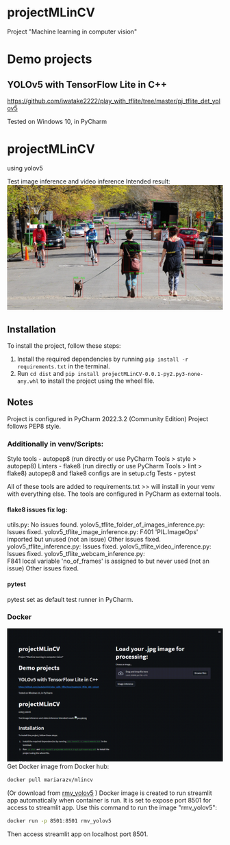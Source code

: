 # projectMLinCV
Project "Machine learning in computer vision"

# Demo projects

## YOLOv5 with TensorFlow Lite in C++
https://github.com/iwatake2222/play_with_tflite/tree/master/pj_tflite_det_yolov5


Tested on Windows 10, in PyCharm

# projectMLinCV
using yolov5

Test image inference and video inference
Intended result:
![peoplebig](images/peoplebigyolov5_output.jpg)


## Installation

To install the project, follow these steps:

1. Install the required dependencies by running `pip install -r requirements.txt` in the terminal.
2. Run `cd dist` and `pip install projectMLinCV-0.0.1-py2.py3-none-any.whl` to install the project using the wheel file.

## Notes

Project is configured in PyCharm  2022.3.2 (Community Edition)
Project follows PEP8 style.

### Additionally in venv/Scripts:

Style tools - autopep8 (run directly or use PyCharm Tools > style > autopep8)
Linters - flake8 (run directly or use PyCharm Tools > lint > flake8)
autopep8 and flake8 configs are in setup.cfg
Tests - pytest

All of these tools are added to requirements.txt >> will install in your venv with everything else.
The tools are configured in PyCharm as external tools. 

#### flake8 issues fix log:
utils.py:
	No issues found.
yolov5_tflite_folder_of_images_inference.py:
	Issues fixed.
yolov5_tflite_image_inference.py:
	F401 'PIL.ImageOps' imported but unused
	(not an issue)
	Other issues fixed.
yolov5_tflite_inference.py:
	Issues fixed.
yolov5_tflite_video_inference.py:
	Issues fixed.
yolov5_tflite_webcam_inference.py:	
	F841 local variable 'no_of_frames' is assigned to but never used
	(not an issue)
	Other issues fixed.

#### pytest
pytest set as default test runner in PyCharm.

### Docker 
![dockertest](streamlit.gif)
Get Docker image from Docker hub:
```bash
docker pull mariarazv/mlincv
```
(Or download from [rmv_yolov5](https://hub.docker.com/r/mariarazv/mlincv) )
Docker image is created to run streamlit app automatically when container is run.
It is set to expose port 8501 for access to streamlit app.
Use this command to run the image "rmv_yolov5":
```bash
docker run -p 8501:8501 rmv_yolov5
```
Then access streamlit app on localhost port 8501.





